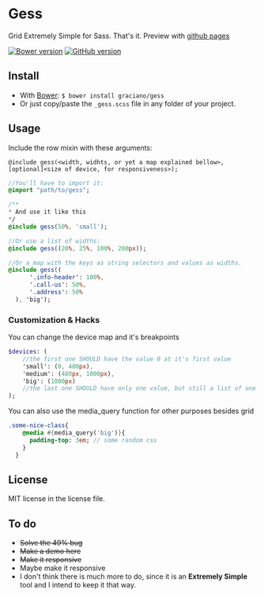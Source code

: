 # Gess
Grid Extremely Simple for Sass. That's it. Preview with [github pages](http://graciano.github.io/gess/)

[![Bower version](https://badge.fury.io/bo/gess.svg)](https://badge.fury.io/bo/gess)
[![GitHub version](https://badge.fury.io/gh/graciano%2Fgess.svg)](https://badge.fury.io/gh/graciano%2Fgess)

## Install

 - With [Bower](http://bower.io/ "Font-end dependency manager"): `$ bower install graciano/gess`
 - Or just copy/paste the `_gess.scss` file in any folder of your project.

## Usage

Include the row mixin with these arguments:

`@include gess(<width, widhts, or yet a map explained bellow>, [optional]<size of device, for responsiveness>);`

```Sass
//You'll have to import it:
@import "path/to/gess";

/**
* And use it like this
*/
@include gess(50%, 'small');

//Or use a list of widths:
@include gess((20%, 25%, 100%, 200px));

//Or a map with the keys as string selectors and values as widths.
@include gess((
      '.info-header': 100%,
      '.call-us': 50%,
      '.address': 50%
  ), 'big');
  ```

### Customization & Hacks
You can change the device map and it's breakpoints
```Sass
$devices: (
    //the first one SHOULD have the value 0 at it's first value
    'small': (0, 480px), 
    'medium': (480px, 1000px),
    'big': (1000px)
    //the last one SHOULD have only one value, but still a list of one value
);
```
You can also use the media_query function for other purposes besides grid
```sass
.some-nice-class{
    @media #{media_query('big')}{
      padding-top: 3em; // some random css
    }
  }
```

## License

MIT license in the license file.

## To do

 - ~~Solve the 49% bug~~
 - ~~Make a demo here~~
 - ~~Make it responsive~~
 - Maybe make it responsive
 - I don't think there is much more to do, since it is an **Extremely Simple** tool and I intend to keep it that way.
